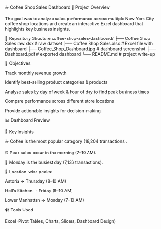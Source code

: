 ☕ Coffee Shop Sales Dashboard 
📌 Project Overview

The goal was to analyze sales performance across multiple New York City coffee shop locations and create an interactive Excel dashboard that highlights key business insights.

📂 Repository Structure
coffee-shop-sales-dashboard/
├── Coffee Shop Sales raw.xlsx       # raw dataset
├── Coffee Shop Sales.xlsx           # Excel file with dashboard
├── Coffee_Shop_Dashboard.jpg        # dashboard screenshot
├── Dashboard.pdf                    # exported dashboard
└── README.md                        # project write-up

🎯 Objectives

Track monthly revenue growth

Identify best-selling product categories & products

Analyze sales by day of week & hour of day to find peak business times

Compare performance across different store locations

Provide actionable insights for decision-making

📊 Dashboard Preview

🚀 Key Insights

☕ Coffee is the most popular category (18,204 transactions).

⏰ Peak sales occur in the morning (7–10 AM).

📅 Monday is the busiest day (7,136 transactions).

📍 Location-wise peaks:

Astoria → Thursday (8–10 AM)

Hell’s Kitchen → Friday (8–10 AM)

Lower Manhattan → Monday (7–10 AM)

🛠 Tools Used

Excel (Pivot Tables, Charts, Slicers, Dashboard Design)
